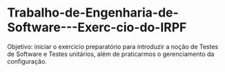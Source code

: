 # Trabalho-de-Engenharia-de-Software---Exerc-cio-do-IRPF
Objetivo: iniciar o  exercício preparatório para introduzir a noção de Testes de Software e Testes unitários, além de praticarmos o gerenciamento da configuração.
